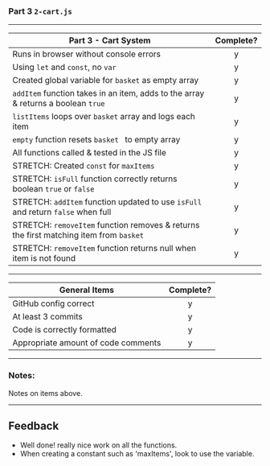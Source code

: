 ### Part 3 `2-cart.js`

---

| Part 3 - Cart System                                                                   | Complete? |
| -------------------------------------------------------------------------------------- | :-------: |
| Runs in browser without console errors                                                 |     y     |
| Using `let` and `const`, no `var`                                                      |     y     |
| Created global variable for `basket` as empty array                                    |     y     |
| `addItem` function takes in an item, adds to the array & returns a boolean `true`      |     y     |
| `listItems` loops over `basket` array and logs each item                               |     y     |
| `empty` function resets `basket ` to empty array                                       |     y     |
| All functions called & tested in the JS file                                           |     y     |
| STRETCH: Created `const` for `maxItems`                                                |     y     |
| STRETCH: `isFull` function correctly returns boolean `true` or `false`                 |     y     |
| STRETCH: `addItem` function updated to use `isFull` and return `false` when full       |     y     |
| STRETCH: `removeItem` function removes & returns the first matching item from `basket` |     y     |
| STRETCH: `removeItem` function returns null when item is not found                     |     y     |

---

| General Items                       | Complete? |
| ----------------------------------- | :-------: |
| GitHub config correct               |     y     |
| At least 3 commits                  |     y     |
| Code is correctly formatted         |     y     |
| Appropriate amount of code comments |     y     |

---

### Notes:

Notes on items above.

---

## Feedback

- Well done! really nice work on all the functions.
- When creating a constant such as 'maxItems', look to use the variable.

